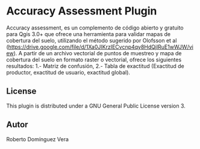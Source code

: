 # Accuracy Assessment Plugin 
Accuracy assessment, es un complemento de código abierto y gratuito para Qgis 3.0+ que ofrece una herramienta para validar mapas de cobertura del suelo, utilizando el método sugerido por Olofsson et al (https://drive.google.com/file/d/1Xa0JIKrzIECvcnp4qy8HdQjlRuE1wWJW/view).
A partir de un archivo vectorial de puntos de muestreo y mapa de cobertura del suelo en formato raster o vectorial, ofrece los siguientes resultados: 1.- Matriz de confusión, 2.- Tabla de exactitud (Exactitud de productor, exactitud de usuario, exactitud global).

## License

This plugin is distributed under a GNU General Public License version 3.

## Autor 

Roberto Domínguez Vera


